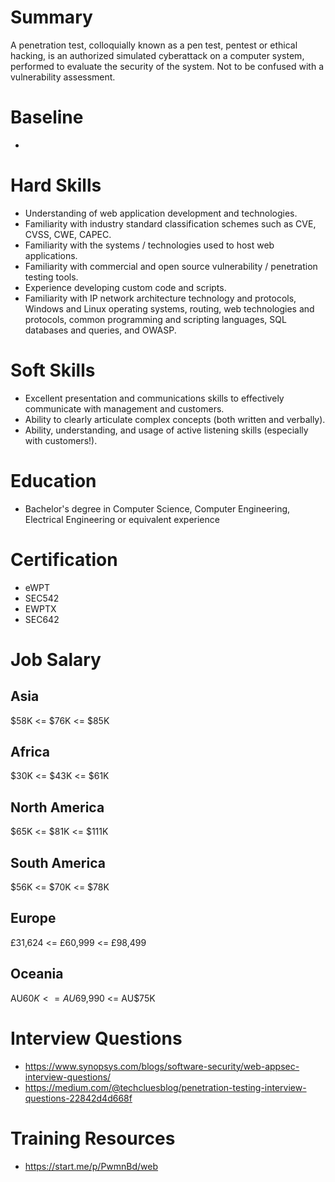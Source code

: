 # Summary
A penetration test, colloquially known as a pen test, pentest or ethical hacking, is an authorized simulated cyberattack on a computer system, performed to evaluate the security of the system. Not to be confused with a vulnerability assessment.

# Baseline

* 

# Hard Skills
* Understanding of web application development and technologies.
* Familiarity with industry standard classification schemes such as CVE, CVSS, CWE, CAPEC.
* Familiarity with the systems / technologies used to host web applications.
* Familiarity with commercial and open source vulnerability / penetration testing tools.
* Experience developing custom code and scripts.
* Familiarity with IP network architecture technology and protocols, Windows and Linux operating systems, routing, web technologies and protocols, common programming and scripting languages, SQL databases and queries, and OWASP.


# Soft Skills
* Excellent presentation and communications skills to effectively communicate with management and customers.
* Ability to clearly articulate complex concepts (both written and verbally).
* Ability, understanding, and usage of active listening skills (especially with customers!).


# Education
  * Bachelor's degree in Computer Science, Computer Engineering, Electrical Engineering or equivalent experience


# Certification
  * eWPT
  * SEC542
  * EWPTX
  * SEC642
  


# Job Salary


## Asia
$58K <= $76K <= $85K


## Africa
$30K <= $43K <= $61K


## North America
$65K <= $81K <= $111K


## South America
$56K <= $70K <= $78K


## Europe
£31,624 <= £60,999 <= £98,499
 

## Oceania
AU$60K <= AU$69,990 <= AU$75K


# Interview Questions
 * https://www.synopsys.com/blogs/software-security/web-appsec-interview-questions/
 * https://medium.com/@techcluesblog/penetration-testing-interview-questions-22842d4d668f


# Training Resources
  * https://start.me/p/PwmnBd/web




